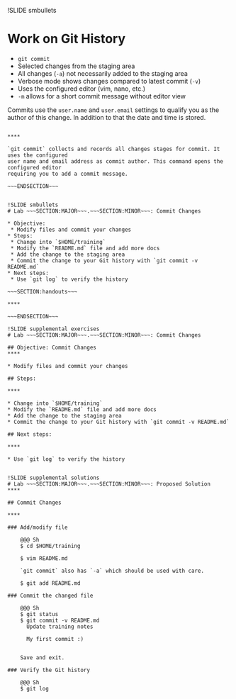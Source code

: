 !SLIDE smbullets
# Work on Git History

* `git commit`
 * Selected changes from the staging area
 * All changes (`-a`) not necessarily added to the staging area
* Verbose mode shows changes compared to latest commit (`-v`)
* Uses the configured editor (vim, nano, etc.)
 * `-m` allows for a short commit message without editor view

Commits use the `user.name` and `user.email` settings to qualify
you as the author of this change. In addition to that the date
and time is stored.

~~~SECTION:handouts~~~

****

`git commit` collects and records all changes stages for commit. It uses the configured
user name and email address as commit author. This command opens the configured editor
requiring you to add a commit message.

~~~ENDSECTION~~~


!SLIDE smbullets
# Lab ~~~SECTION:MAJOR~~~.~~~SECTION:MINOR~~~: Commit Changes

* Objective:
 * Modify files and commit your changes
* Steps:
 * Change into `$HOME/training`
 * Modify the `README.md` file and add more docs
 * Add the change to the staging area
 * Commit the change to your Git history with `git commit -v README.md`
* Next steps:
 * Use `git log` to verify the history

~~~SECTION:handouts~~~

****

~~~ENDSECTION~~~

!SLIDE supplemental exercises
# Lab ~~~SECTION:MAJOR~~~.~~~SECTION:MINOR~~~: Commit Changes

## Objective: Commit Changes
****

* Modify files and commit your changes

## Steps:

****

* Change into `$HOME/training`
* Modify the `README.md` file and add more docs
* Add the change to the staging area
* Commit the change to your Git history with `git commit -v README.md`

## Next steps:

****

* Use `git log` to verify the history


!SLIDE supplemental solutions
# Lab ~~~SECTION:MAJOR~~~.~~~SECTION:MINOR~~~: Proposed Solution
****

## Commit Changes

****

### Add/modify file

    @@@ Sh
    $ cd $HOME/training

    $ vim README.md

    `git commit` also has `-a` which should be used with care.

    $ git add README.md

### Commit the changed file

    @@@ Sh
    $ git status
    $ git commit -v README.md
      Update training notes

      My first commit :)


    Save and exit.

### Verify the Git history

    @@@ Sh
    $ git log


